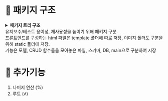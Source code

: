 # 🎀 패키지 구조
<details>
  <summary><b>패키지 트리 구조</b></summary>
  <div markdown="1">

```
C:.
│  calculator.sqlite3
│  calculator_crud.py
│  database.py
│  main.py
│  models.py
│  schemas.py
│
\---template
    │  base.html
    │  index.html
    │
    └─static
           calculator.JPEG
```

  </div>
</details>
유지보수/테스트 용이성, 재사용성을 높이기 위해 패키지 구분.<br>
프론트엔드를 구성하는 html 파일은 template 폴더에 따로 저장, 이미지 폴더도 구분을 위해 static 폴더에 저장.<br>
기능은 모델, CRUD 함수들을 모아놓은 파일, 스키마, DB, main으로 구분하여 저장

# 🎀 추가기능
1. 나머지 연산 (%)
2. 루트 (√)
